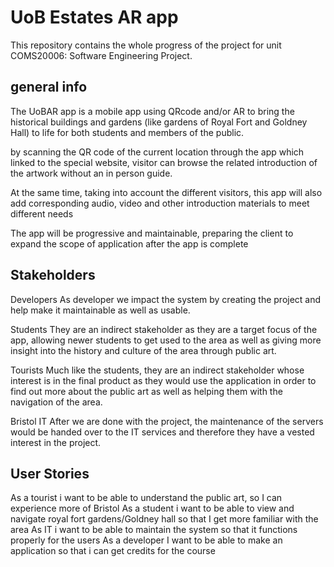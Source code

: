 # UoB Estates AR app

This repository contains the whole progress of the project for unit COMS20006: Software Engineering Project.

## general info

The UoBAR app is a mobile app using QRcode and/or AR to bring the historical buildings and gardens (like gardens of Royal Fort and Goldney Hall) to life for both students and members of the public.

by scanning the QR code of the current location through the app which linked to the special website, visitor can browse the related introduction of the artwork without an in person guide.

At the same time, taking into account the different visitors, this app will also add corresponding audio, video and other introduction materials to meet different needs

The app will be progressive and maintainable, preparing the client to expand the scope of application after the app is complete

## Stakeholders

Developers
  As developer we impact the system by creating the project and help make it maintainable as well as usable.

Students
  They are an indirect stakeholder as they are a target focus of the app, allowing newer students to get used to the area as well as giving more insight into the history and 
  culture of the area through public art.
  
Tourists
  Much like the students, they are an indirect stakeholder whose interest is in the final product as they would use the application in order to find out more about the public art   as well as helping them with the navigation of the area.
  
Bristol IT
	After we are done with the project, the maintenance of the servers would be handed over to the IT services and therefore they have a vested interest in the project.

## User Stories

As a tourist i want to be able to understand the public art, so I can experience more of Bristol
As a student i want to be able to view and navigate royal fort gardens/Goldney hall so that I get more familiar with the area
As IT i want to be able to maintain the system so that it functions properly for the users
As a developer I want to be able to make an application so that i can get credits for the course


